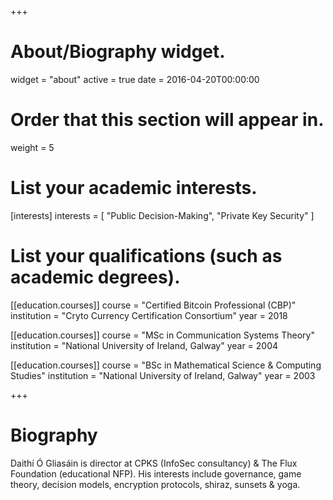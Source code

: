 +++
# About/Biography widget.
widget = "about"
active = true
date = 2016-04-20T00:00:00

# Order that this section will appear in.
weight = 5

# List your academic interests.
[interests]
  interests = [
    "Public Decision-Making",
    "Private Key Security"
  ]

# List your qualifications (such as academic degrees).
[[education.courses]]
  course = "Certified Bitcoin Professional (CBP)"
  institution = "Cryto Currency Certification Consortium"
  year = 2018

[[education.courses]]
  course = "MSc in Communication Systems Theory"
  institution = "National University of Ireland, Galway"
  year = 2004

[[education.courses]]
  course = "BSc in Mathematical Science & Computing Studies"
  institution = "National University of Ireland, Galway"
  year = 2003

 
+++

# Biography

Daithí Ó Gliasáin is director at CPKS (InfoSec consultancy) & The Flux Foundation (educational NFP). His interests include governance, game theory, decision models, encryption protocols, shiraz, sunsets & yoga.

